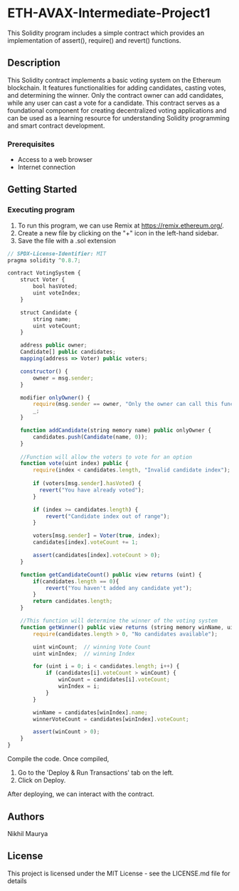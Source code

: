 # ETH-AVAX-Intermediate-Project1

This Solidity program includes a simple contract which provides an implementation of assert(), require() and revert() functions.

## Description

This Solidity contract implements a basic voting system on the Ethereum blockchain. It features functionalities for adding candidates, casting votes, and determining the winner. Only the contract owner can add candidates, while any user can cast a vote for a candidate. This contract serves as a foundational component for creating decentralized voting applications and can be used as a learning resource for understanding Solidity programming and smart contract development.

### Prerequisites

- Access to a web browser
- Internet connection
  
## Getting Started

### Executing program

1. To run this program, we can use Remix at https://remix.ethereum.org/.
2. Create a new file by clicking on the "+" icon in the left-hand sidebar.
3. Save the file with a .sol extension 

```javascript
// SPDX-License-Identifier: MIT
pragma solidity ^0.8.7;

contract VotingSystem {
    struct Voter {
        bool hasVoted;
        uint voteIndex;
    }

    struct Candidate {
        string name;
        uint voteCount;
    }

    address public owner;
    Candidate[] public candidates;
    mapping(address => Voter) public voters;

    constructor() {
        owner = msg.sender;
    }

    modifier onlyOwner() {
        require(msg.sender == owner, "Only the owner can call this function");
        _;
    }

    function addCandidate(string memory name) public onlyOwner {
        candidates.push(Candidate(name, 0));
    }
    
    //Function will allow the voters to vote for an option 
    function vote(uint index) public {
        require(index < candidates.length, "Invalid candidate index");
        
        if (voters[msg.sender].hasVoted) {
          revert("You have already voted");
        }

        if (index >= candidates.length) {
            revert("Candidate index out of range");
        }

        voters[msg.sender] = Voter(true, index);
        candidates[index].voteCount += 1;

        assert(candidates[index].voteCount > 0);
    }

    function getCandidateCount() public view returns (uint) {
        if(candidates.length == 0){
            revert("You haven't added any candidate yet");
        }
        return candidates.length;
    }

    //This function will determine the winner of the voting system
    function getWinner() public view returns (string memory winName, uint winnerVoteCount) {
        require(candidates.length > 0, "No candidates available");

        uint winCount;  // winning Vote Count
        uint winIndex;  // winning Index

        for (uint i = 0; i < candidates.length; i++) {
            if (candidates[i].voteCount > winCount) {
                winCount = candidates[i].voteCount;
                winIndex = i;
            }
        }

        winName = candidates[winIndex].name;
        winnerVoteCount = candidates[winIndex].voteCount;

        assert(winCount > 0);
    }
}

```

Compile the code. Once compiled,

1. Go to the 'Deploy & Run Transactions' tab on the left.
2. Click on Deploy.

After deploying, we can interact with the contract. 

## Authors

Nikhil Maurya


## License

This project is licensed under the MIT License - see the LICENSE.md file for details
